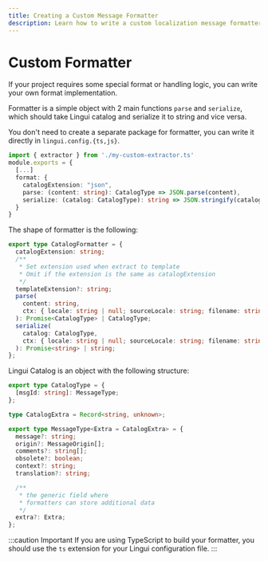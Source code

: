 ```yaml
---
title: Creating a Custom Message Formatter
description: Learn how to write a custom localization message formatter for your project
---
```


# Custom Formatter

If your project requires some special format or handling logic, you can write your own format implementation.

Formatter is a simple object with 2 main functions `parse` and `serialize`, which should take Lingui catalog and serialize it to string and vice versa.

You don't need to create a separate package for formatter, you can write it directly in `lingui.config.{ts,js}`.

```ts title="lingui.config.{ts,js}"
import { extractor } from './my-custom-extractor.ts'
module.exports = {
  [...]
  format: {
    catalogExtension: "json",
    parse: (content: string): CatalogType => JSON.parse(content),
    serialize: (catalog: CatalogType): string => JSON.stringify(catalog),
  }
}
```

The shape of formatter is the following:

```ts
export type CatalogFormatter = {
  catalogExtension: string;
  /**
   * Set extension used when extract to template
   * Omit if the extension is the same as catalogExtension
   */
  templateExtension?: string;
  parse(
    content: string,
    ctx: { locale: string | null; sourceLocale: string; filename: string }
  ): Promise<CatalogType> | CatalogType;
  serialize(
    catalog: CatalogType,
    ctx: { locale: string | null; sourceLocale: string; filename: string; existing: string | null }
  ): Promise<string> | string;
};
```

Lingui Catalog is an object with the following structure:

```ts
export type CatalogType = {
  [msgId: string]: MessageType;
};

type CatalogExtra = Record<string, unknown>;

export type MessageType<Extra = CatalogExtra> = {
  message?: string;
  origin?: MessageOrigin[];
  comments?: string[];
  obsolete?: boolean;
  context?: string;
  translation?: string;

  /**
   * the generic field where
   * formatters can store additional data
   */
  extra?: Extra;
};
```

:::caution Important
If you are using TypeScript to build your formatter, you should use the `ts` extension for your Lingui configuration file.
:::
